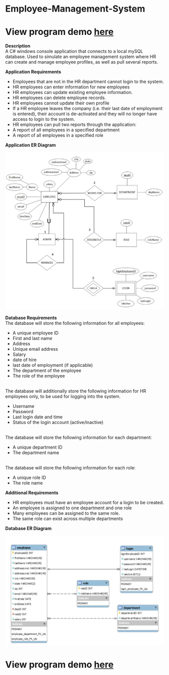 # Employee-Management-System

# View program demo [here](https://youtu.be/shu0n6grI5o)

**Description**
<br>A C# windows console application that connects to a local mySQL database. Used to simulate an employee management system where HR can create and manage employee profiles,
as well as pull several reports.

**Application Requirements**
- Employees that are not in the HR department cannot login to the system.
- HR employees can enter information for new employees
- HR employees can update existing employee information.
- HR employees can delete employee records.
- HR employees cannot update their own profile
- If a HR employee leaves the company (i.e. their last date of employment is entered), their account is de-activated and they will no longer have access to login to the system.
- HR employees can pull two reports through the application:
- A report of all employees in a specified department
- A report of all employees in a specified role


**Application ER Diagram**

![Application ER Diagram](images/app_er_diagram.jpg)

**Database Requirements**
<br>The database will store the following information for all employees:
 - A unique employee ID
- First and last name
- Address
- Unique email address
- Salary
- date of hire
- last date of employment (if applicable)
- The department of the employee
- The role of the employee

<br>The database will additionally store the following information for HR employees only, to be used for logging into the system.
- Username
- Password
- Last login date and time
- Status of the login account (active/inactive)

<br>The database will store the following information for each department:
- A unique department ID
- The department name

<br>The database will store the following information for each role:
- A unique role ID
- The role name

**Additional Requirements**

- HR employees must have an employee account for a login to be created.
- An employee is assigned to one department and one role
- Many employees can be assigned to the same role.
- The same role can exist across multiple departments

**Database ER Diagram**

![Database ER Diagram](images/er_diagram.jpg)

# View program demo [here](https://youtu.be/shu0n6grI5o)
